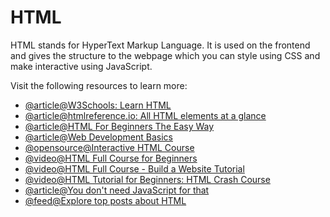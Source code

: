 # HTML

HTML stands for HyperText Markup Language. It is used on the frontend and gives the structure to the webpage which you can style using CSS and make interactive using JavaScript.

Visit the following resources to learn more:

- [@article@W3Schools: Learn HTML](https://www.w3schools.com/html/html_intro.asp)
- [@article@htmlreference.io: All HTML elements at a glance](https://htmlreference.io/)
- [@article@HTML For Beginners The Easy Way](https://html.com)
- [@article@Web Development Basics](https://internetingishard.netlify.app/html-and-css/index.html)
- [@opensource@Interactive HTML Course](https://github.com/denysdovhan/learnyouhtml)
- [@video@HTML Full Course for Beginners](https://youtu.be/mJgBOIoGihA)
- [@video@HTML Full Course - Build a Website Tutorial](https://www.youtube.com/watch?v=pQN-pnXPaVg)
- [@video@HTML Tutorial for Beginners: HTML Crash Course](https://www.youtube.com/watch?v=qz0aGYrrlhU)
- [@article@You don't need JavaScript for that](https://www.htmhell.dev/adventcalendar/2023/2/)
- [@feed@Explore top posts about HTML](https://app.daily.dev/tags/html?ref=roadmapsh)
